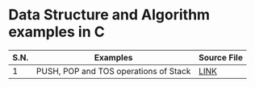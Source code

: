 # Data Structure and Algorithm examples in C

| S.N.  |  Examples                                                  | Source File                           |
| ----- | ---------------------------------------------------------- | ------------------------------------- |
| 1     | PUSH, POP and TOS operations of Stack                      | [LINK](examples/stack.c)             |